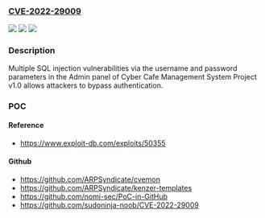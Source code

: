 ### [CVE-2022-29009](https://cve.mitre.org/cgi-bin/cvename.cgi?name=CVE-2022-29009)
![](https://img.shields.io/static/v1?label=Product&message=n%2Fa&color=blue)
![](https://img.shields.io/static/v1?label=Version&message=n%2Fa&color=blue)
![](https://img.shields.io/static/v1?label=Vulnerability&message=n%2Fa&color=brighgreen)

### Description

Multiple SQL injection vulnerabilities via the username and password parameters in the Admin panel of Cyber Cafe Management System Project v1.0 allows attackers to bypass authentication.

### POC

#### Reference
- https://www.exploit-db.com/exploits/50355

#### Github
- https://github.com/ARPSyndicate/cvemon
- https://github.com/ARPSyndicate/kenzer-templates
- https://github.com/nomi-sec/PoC-in-GitHub
- https://github.com/sudoninja-noob/CVE-2022-29009

